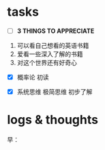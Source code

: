 # tasks
- [ ] **3 THINGS TO APPRECIATE**
1. 可以看自己想看的英语书籍
2. 爱看一些深入了解的书籍
3. 对这个世界还有好奇心
- [x] 概率论 初读
- [x] 系统思维 极简思维 初步了解


# logs & thoughts

早：




